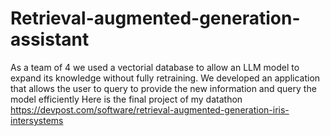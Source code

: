 # Retrieval-augmented-generation-assistant
As a team of 4 we used a vectorial database to allow an LLM model to expand its knowledge without fully retraining. We developed an application that allows the user to query to provide the new information and query the model efficiently
Here is the final project of my datathon
https://devpost.com/software/retrieval-augmented-generation-iris-intersystems
